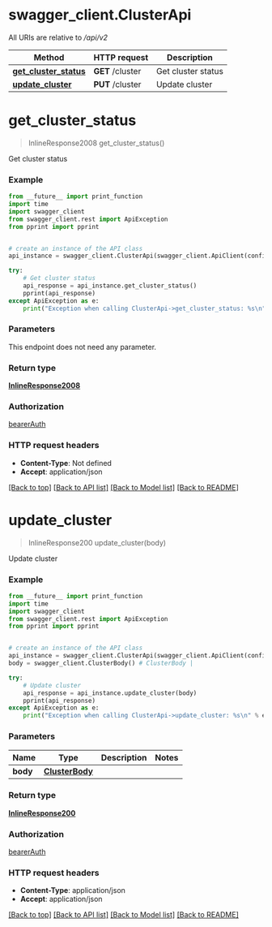 # swagger_client.ClusterApi

All URIs are relative to */api/v2*

Method | HTTP request | Description
------------- | ------------- | -------------
[**get_cluster_status**](ClusterApi.md#get_cluster_status) | **GET** /cluster | Get cluster status
[**update_cluster**](ClusterApi.md#update_cluster) | **PUT** /cluster | Update cluster

# **get_cluster_status**
> InlineResponse2008 get_cluster_status()

Get cluster status

### Example
```python
from __future__ import print_function
import time
import swagger_client
from swagger_client.rest import ApiException
from pprint import pprint


# create an instance of the API class
api_instance = swagger_client.ClusterApi(swagger_client.ApiClient(configuration))

try:
    # Get cluster status
    api_response = api_instance.get_cluster_status()
    pprint(api_response)
except ApiException as e:
    print("Exception when calling ClusterApi->get_cluster_status: %s\n" % e)
```

### Parameters
This endpoint does not need any parameter.

### Return type

[**InlineResponse2008**](InlineResponse2008.md)

### Authorization

[bearerAuth](../README.md#bearerAuth)

### HTTP request headers

 - **Content-Type**: Not defined
 - **Accept**: application/json

[[Back to top]](#) [[Back to API list]](../README.md#documentation-for-api-endpoints) [[Back to Model list]](../README.md#documentation-for-models) [[Back to README]](../README.md)

# **update_cluster**
> InlineResponse200 update_cluster(body)

Update cluster

### Example
```python
from __future__ import print_function
import time
import swagger_client
from swagger_client.rest import ApiException
from pprint import pprint


# create an instance of the API class
api_instance = swagger_client.ClusterApi(swagger_client.ApiClient(configuration))
body = swagger_client.ClusterBody() # ClusterBody | 

try:
    # Update cluster
    api_response = api_instance.update_cluster(body)
    pprint(api_response)
except ApiException as e:
    print("Exception when calling ClusterApi->update_cluster: %s\n" % e)
```

### Parameters

Name | Type | Description  | Notes
------------- | ------------- | ------------- | -------------
 **body** | [**ClusterBody**](ClusterBody.md)|  | 

### Return type

[**InlineResponse200**](InlineResponse200.md)

### Authorization

[bearerAuth](../README.md#bearerAuth)

### HTTP request headers

 - **Content-Type**: application/json
 - **Accept**: application/json

[[Back to top]](#) [[Back to API list]](../README.md#documentation-for-api-endpoints) [[Back to Model list]](../README.md#documentation-for-models) [[Back to README]](../README.md)

